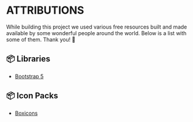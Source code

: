 # ATTRIBUTIONS

While building this project we used various free resources built and made
available by some wonderful people around the world. Below is a list with
some of them. Thank you! 🙇

## 📦 Libraries

* [Bootstrap 5](https://github.com/twbs/bootstrap)

## 📦 Icon Packs

* [Boxicons](http://todo)
